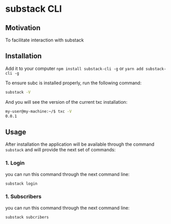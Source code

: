 # substack CLI


## Motivation

To facilitate interaction with substack

## Installation

Add it to your computer `npm install substack-cli -g` or `yarn add substack-cli -g`

To ensure subc is installed properly, run the following command:

```sh
substack -V
```

And you will see the version of the current txc installation:

```sh
my-user@my-machine:~/$ txc -V
0.0.1
```

## Usage

After installation the application will be available through the command `substack` and will provide the next set of commands:

### 1. Login

you can run this command through the next command line:

```sh
substack login
```

### 1. Subscribers

you can run this command through the next command line:

```sh
substack subcribers
```